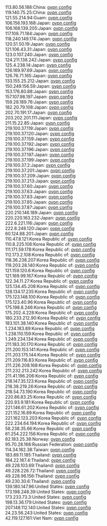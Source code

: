 113.80.56.188:China: [ovpn config](vpn/113_80_56_188.ovpn)  
119.140.75.25:China: [ovpn config](vpn/119_140_75_25.ovpn)  
121.55.214.94:Guam: [ovpn config](vpn/121_55_214_94.ovpn)  
106.156.193.168:Japan: [ovpn config](vpn/106_156_193_168.ovpn)  
106.168.139.205:Japan: [ovpn config](vpn/106_168_139_205.ovpn)  
117.108.71.184:Japan: [ovpn config](vpn/117_108_71_184.ovpn)  
118.240.149.174:Japan: [ovpn config](vpn/118_240_149_174.ovpn)  
120.51.50.19:Japan: [ovpn config](vpn/120_51_50_19.ovpn)  
121.106.43.31:Japan: [ovpn config](vpn/121_106_43_31.ovpn)  
123.0.107.240:Japan: [ovpn config](vpn/123_0_107_240.ovpn)  
124.211.138.242:Japan: [ovpn config](vpn/124_211_138_242.ovpn)  
125.4.238.14:Japan: [ovpn config](vpn/125_4_238_14.ovpn)  
126.169.97.69:Japan: [ovpn config](vpn/126_169_97_69.ovpn)  
126.76.71.165:Japan: [ovpn config](vpn/126_76_71_165.ovpn)  
133.155.25.212:Japan: [ovpn config](vpn/133_155_25_212.ovpn)  
150.249.156.59:Japan: [ovpn config](vpn/150_249_156_59.ovpn)  
153.176.80.88:Japan: [ovpn config](vpn/153_176_80_88.ovpn)  
157.107.98.197:Japan: [ovpn config](vpn/157_107_98_197.ovpn)  
159.28.189.76:Japan: [ovpn config](vpn/159_28_189_76.ovpn)  
182.20.79.108:Japan: [ovpn config](vpn/182_20_79_108.ovpn)  
202.70.191.17:Japan: [ovpn config](vpn/202_70_191_17.ovpn)  
203.202.201.111:Japan: [ovpn config](vpn/203_202_201_111.ovpn)  
211.15.22.85:Japan: [ovpn config](vpn/211_15_22_85.ovpn)  
219.100.37.119:Japan: [ovpn config](vpn/219_100_37_119.ovpn)  
219.100.37.120:Japan: [ovpn config](vpn/219_100_37_120.ovpn)  
219.100.37.159:Japan: [ovpn config](vpn/219_100_37_159.ovpn)  
219.100.37.192:Japan: [ovpn config](vpn/219_100_37_192.ovpn)  
219.100.37.196:Japan: [ovpn config](vpn/219_100_37_196.ovpn)  
219.100.37.197:Japan: [ovpn config](vpn/219_100_37_197.ovpn)  
219.100.37.199:Japan: [ovpn config](vpn/219_100_37_199.ovpn)  
219.100.37.2:Japan: [ovpn config](vpn/219_100_37_2.ovpn)  
219.100.37.201:Japan: [ovpn config](vpn/219_100_37_201.ovpn)  
219.100.37.209:Japan: [ovpn config](vpn/219_100_37_209.ovpn)  
219.100.37.213:Japan: [ovpn config](vpn/219_100_37_213.ovpn)  
219.100.37.60:Japan: [ovpn config](vpn/219_100_37_60.ovpn)  
219.100.37.63:Japan: [ovpn config](vpn/219_100_37_63.ovpn)  
219.100.37.83:Japan: [ovpn config](vpn/219_100_37_83.ovpn)  
219.100.37.85:Japan: [ovpn config](vpn/219_100_37_85.ovpn)  
219.100.37.87:Japan: [ovpn config](vpn/219_100_37_87.ovpn)  
220.210.146.189:Japan: [ovpn config](vpn/220_210_146_189.ovpn)  
220.220.163.232:Japan: [ovpn config](vpn/220_220_163_232.ovpn)  
222.6.221.116:Japan: [ovpn config](vpn/222_6_221_116.ovpn)  
222.8.248.120:Japan: [ovpn config](vpn/222_8_248_120.ovpn)  
60.124.88.201:Japan: [ovpn config](vpn/60_124_88_201.ovpn)  
110.47.8.121:Korea Republic of: [ovpn config](vpn/110_47_8_121.ovpn)  
110.8.225.108:Korea Republic of: [ovpn config](vpn/110_8_225_108.ovpn)  
111.171.59.178:Korea Republic of: [ovpn config](vpn/111_171_59_178.ovpn)  
112.173.2.108:Korea Republic of: [ovpn config](vpn/112_173_2_108.ovpn)  
118.36.238.207:Korea Republic of: [ovpn config](vpn/118_36_238_207.ovpn)  
119.203.28.140:Korea Republic of: [ovpn config](vpn/119_203_28_140.ovpn)  
121.159.120.6:Korea Republic of: [ovpn config](vpn/121_159_120_6.ovpn)  
121.169.99.167:Korea Republic of: [ovpn config](vpn/121_169_99_167.ovpn)  
122.34.11.27:Korea Republic of: [ovpn config](vpn/122_34_11_27.ovpn)  
125.134.45.208:Korea Republic of: [ovpn config](vpn/125_134_45_208.ovpn)  
128.134.17.235:Korea Republic of: [ovpn config](vpn/128_134_17_235.ovpn)  
175.123.148.100:Korea Republic of: [ovpn config](vpn/175_123_148_100.ovpn)  
175.123.40.96:Korea Republic of: [ovpn config](vpn/175_123_40_96.ovpn)  
175.198.8.246:Korea Republic of: [ovpn config](vpn/175_198_8_246.ovpn)  
175.202.4.228:Korea Republic of: [ovpn config](vpn/175_202_4_228.ovpn)  
180.233.212.90:Korea Republic of: [ovpn config](vpn/180_233_212_90.ovpn)  
183.101.38.140:Korea Republic of: [ovpn config](vpn/183_101_38_140.ovpn)  
1.234.183.89:Korea Republic of: [ovpn config](vpn/1_234_183_89.ovpn)  
1.238.110.159:Korea Republic of: [ovpn config](vpn/1_238_110_159.ovpn)  
1.249.234.134:Korea Republic of: [ovpn config](vpn/1_249_234_134.ovpn)  
211.183.30.170:Korea Republic of: [ovpn config](vpn/211_183_30_170.ovpn)  
211.200.153.141:Korea Republic of: [ovpn config](vpn/211_200_153_141.ovpn)  
211.203.175.144:Korea Republic of: [ovpn config](vpn/211_203_175_144.ovpn)  
211.209.116.83:Korea Republic of: [ovpn config](vpn/211_209_116_83.ovpn)  
211.226.208.168:Korea Republic of: [ovpn config](vpn/211_226_208_168.ovpn)  
211.232.213.242:Korea Republic of: [ovpn config](vpn/211_232_213_242.ovpn)  
211.41.196.206:Korea Republic of: [ovpn config](vpn/211_41_196_206.ovpn)  
218.147.35.123:Korea Republic of: [ovpn config](vpn/218_147_35_123.ovpn)  
218.38.219.26:Korea Republic of: [ovpn config](vpn/218_38_219_26.ovpn)  
218.54.73.190:Korea Republic of: [ovpn config](vpn/218_54_73_190.ovpn)  
220.86.83.25:Korea Republic of: [ovpn config](vpn/220_86_83_25.ovpn)  
220.93.9.181:Korea Republic of: [ovpn config](vpn/220_93_9_181.ovpn)  
221.146.61.202:Korea Republic of: [ovpn config](vpn/221_146_61_202.ovpn)  
221.152.16.89:Korea Republic of: [ovpn config](vpn/221_152_16_89.ovpn)  
221.162.123.203:Korea Republic of: [ovpn config](vpn/221_162_123_203.ovpn)  
222.234.64.194:Korea Republic of: [ovpn config](vpn/222_234_64_194.ovpn)  
58.238.35.66:Korea Republic of: [ovpn config](vpn/58_238_35_66.ovpn)  
61.254.222.156:Korea Republic of: [ovpn config](vpn/61_254_222_156.ovpn)  
82.183.25.38:Norway: [ovpn config](vpn/82_183_25_38.ovpn)  
95.70.28.168:Russian Federation: [ovpn config](vpn/95_70_28_168.ovpn)  
114.34.182.38:Taiwan: [ovpn config](vpn/114_34_182_38.ovpn)  
183.89.11.185:Thailand: [ovpn config](vpn/183_89_11_185.ovpn)  
184.22.187.4:Thailand: [ovpn config](vpn/184_22_187_4.ovpn)  
49.228.103.69:Thailand: [ovpn config](vpn/49_228_103_69.ovpn)  
49.228.226.72:Thailand: [ovpn config](vpn/49_228_226_72.ovpn)  
49.228.96.156:Thailand: [ovpn config](vpn/49_228_96_156.ovpn)  
49.230.30.6:Thailand: [ovpn config](vpn/49_230_30_6.ovpn)  
139.180.147.96:United States: [ovpn config](vpn/139_180_147_96.ovpn)  
173.198.248.39:United States: [ovpn config](vpn/173_198_248_39.ovpn)  
173.233.73.3:United States: [ovpn config](vpn/173_233_73_3.ovpn)  
198.13.36.179:United States: [ovpn config](vpn/198_13_36_179.ovpn)  
207.148.112.140:United States: [ovpn config](vpn/207_148_112_140.ovpn)  
24.23.56.243:United States: [ovpn config](vpn/24_23_56_243.ovpn)  
42.119.127.161:Viet Nam: [ovpn config](vpn/42_119_127_161.ovpn)  
